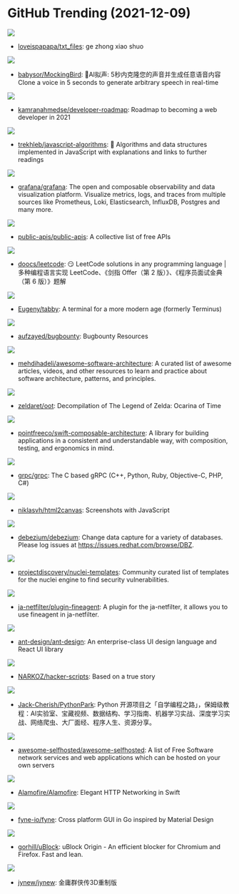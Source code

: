 # GitHub Trending (2021-12-09)

![](https://img.shields.io/badge/none-New%2089-green?style=flat-square&logo=appveyor)
- [loveispapapa/txt_files](https://github.com/loveispapapa/txt_files): ge zhong xiao shuo

![](https://img.shields.io/badge/JavaScript-New%20391-green?style=flat-square&logo=appveyor)
- [babysor/MockingBird](https://github.com/babysor/MockingBird): 🚀AI拟声: 5秒内克隆您的声音并生成任意语音内容 Clone a voice in 5 seconds to generate arbitrary speech in real-time

![](https://img.shields.io/badge/TypeScript-New%20309-green?style=flat-square&logo=appveyor)
- [kamranahmedse/developer-roadmap](https://github.com/kamranahmedse/developer-roadmap): Roadmap to becoming a web developer in 2021

![](https://img.shields.io/badge/JavaScript-New%20289-green?style=flat-square&logo=appveyor)
- [trekhleb/javascript-algorithms](https://github.com/trekhleb/javascript-algorithms): 📝 Algorithms and data structures implemented in JavaScript with explanations and links to further readings

![](https://img.shields.io/badge/TypeScript-New%20167-green?style=flat-square&logo=appveyor)
- [grafana/grafana](https://github.com/grafana/grafana): The open and composable observability and data visualization platform. Visualize metrics, logs, and traces from multiple sources like Prometheus, Loki, Elasticsearch, InfluxDB, Postgres and many more.

![](https://img.shields.io/badge/Python-New%20414-green?style=flat-square&logo=appveyor)
- [public-apis/public-apis](https://github.com/public-apis/public-apis): A collective list of free APIs

![](https://img.shields.io/badge/Java-New%20141-green?style=flat-square&logo=appveyor)
- [doocs/leetcode](https://github.com/doocs/leetcode): 😏 LeetCode solutions in any programming language | 多种编程语言实现 LeetCode、《剑指 Offer（第 2 版）》、《程序员面试金典（第 6 版）》题解

![](https://img.shields.io/badge/TypeScript-New%20460-green?style=flat-square&logo=appveyor)
- [Eugeny/tabby](https://github.com/Eugeny/tabby): A terminal for a more modern age (formerly Terminus)

![](https://img.shields.io/badge/none-New%2049-green?style=flat-square&logo=appveyor)
- [aufzayed/bugbounty](https://github.com/aufzayed/bugbounty): Bugbounty Resources

![](https://img.shields.io/badge/none-New%20294-green?style=flat-square&logo=appveyor)
- [mehdihadeli/awesome-software-architecture](https://github.com/mehdihadeli/awesome-software-architecture): A curated list of awesome articles, videos, and other resources to learn and practice about software architecture, patterns, and principles.

![](https://img.shields.io/badge/C-New%20106-green?style=flat-square&logo=appveyor)
- [zeldaret/oot](https://github.com/zeldaret/oot): Decompilation of The Legend of Zelda: Ocarina of Time

![](https://img.shields.io/badge/Swift-New%2052-green?style=flat-square&logo=appveyor)
- [pointfreeco/swift-composable-architecture](https://github.com/pointfreeco/swift-composable-architecture): A library for building applications in a consistent and understandable way, with composition, testing, and ergonomics in mind.

![](https://img.shields.io/badge/C%2B%2B-New%2070-green?style=flat-square&logo=appveyor)
- [grpc/grpc](https://github.com/grpc/grpc): The C based gRPC (C++, Python, Ruby, Objective-C, PHP, C#)

![](https://img.shields.io/badge/TypeScript-New%2059-green?style=flat-square&logo=appveyor)
- [niklasvh/html2canvas](https://github.com/niklasvh/html2canvas): Screenshots with JavaScript

![](https://img.shields.io/badge/Java-New%2036-green?style=flat-square&logo=appveyor)
- [debezium/debezium](https://github.com/debezium/debezium): Change data capture for a variety of databases. Please log issues at https://issues.redhat.com/browse/DBZ.

![](https://img.shields.io/badge/Python-New%2046-green?style=flat-square&logo=appveyor)
- [projectdiscovery/nuclei-templates](https://github.com/projectdiscovery/nuclei-templates): Community curated list of templates for the nuclei engine to find security vulnerabilities.

![](https://img.shields.io/badge/Java-New%2017-green?style=flat-square&logo=appveyor)
- [ja-netfilter/plugin-fineagent](https://github.com/ja-netfilter/plugin-fineagent): A plugin for the ja-netfilter, it allows you to use fineagent in ja-netfilter.

![](https://img.shields.io/badge/TypeScript-New%20103-green?style=flat-square&logo=appveyor)
- [ant-design/ant-design](https://github.com/ant-design/ant-design): An enterprise-class UI design language and React UI library

![](https://img.shields.io/badge/JavaScript-New%2092-green?style=flat-square&logo=appveyor)
- [NARKOZ/hacker-scripts](https://github.com/NARKOZ/hacker-scripts): Based on a true story

![](https://img.shields.io/badge/Python-New%2099-green?style=flat-square&logo=appveyor)
- [Jack-Cherish/PythonPark](https://github.com/Jack-Cherish/PythonPark): Python 开源项目之「自学编程之路」，保姆级教程：AI实验室、宝藏视频、数据结构、学习指南、机器学习实战、深度学习实战、网络爬虫、大厂面经、程序人生、资源分享。

![](https://img.shields.io/badge/JavaScript-New%20195-green?style=flat-square&logo=appveyor)
- [awesome-selfhosted/awesome-selfhosted](https://github.com/awesome-selfhosted/awesome-selfhosted): A list of Free Software network services and web applications which can be hosted on your own servers

![](https://img.shields.io/badge/Swift-New%2022-green?style=flat-square&logo=appveyor)
- [Alamofire/Alamofire](https://github.com/Alamofire/Alamofire): Elegant HTTP Networking in Swift

![](https://img.shields.io/badge/Go-New%2089-green?style=flat-square&logo=appveyor)
- [fyne-io/fyne](https://github.com/fyne-io/fyne): Cross platform GUI in Go inspired by Material Design

![](https://img.shields.io/badge/JavaScript-New%2091-green?style=flat-square&logo=appveyor)
- [gorhill/uBlock](https://github.com/gorhill/uBlock): uBlock Origin - An efficient blocker for Chromium and Firefox. Fast and lean.

![](https://img.shields.io/badge/C%23-New%20128-green?style=flat-square&logo=appveyor)
- [jynew/jynew](https://github.com/jynew/jynew): 金庸群侠传3D重制版

